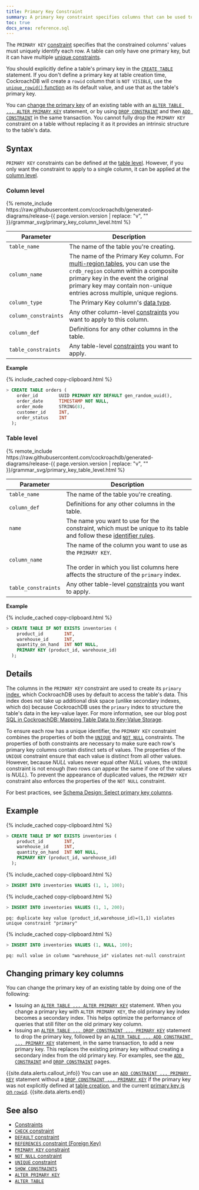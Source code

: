 ```yaml
---
title: Primary Key Constraint
summary: A primary key constraint specifies columns that can be used to uniquely identify rows in a table.
toc: true
docs_area: reference.sql
---
```


The `PRIMARY KEY` [constraint](constraints.html) specifies that the constrained columns' values must uniquely identify each row. A table can only have one primary key, but it can have multiple [unique constraints](unique.html).

You should explicitly define a table's primary key in the [`CREATE TABLE`](create-table.html) statement. If you don't define a primary key at table creation time, CockroachDB will create a `rowid` column that is `NOT VISIBLE`, use the [`unique_rowid()` function](functions-and-operators.html#id-generation-functions) as its default value, and use that as the table's primary key.

You can [change the primary key](#changing-primary-key-columns) of an existing table with an [`ALTER TABLE ... ALTER PRIMARY KEY`](alter-primary-key.html) statement, or by using [`DROP CONSTRAINT`](drop-constraint.html) and then [`ADD CONSTRAINT`](add-constraint.html) in the same transaction. You cannot fully drop the `PRIMARY KEY` constraint on a table without replacing it as it provides an intrinsic structure to the table's data.

## Syntax

`PRIMARY KEY` constraints can be defined at the [table level](#table-level). However, if you only want the constraint to apply to a single column, it can be applied at the [column level](#column-level).

### Column level

<div>
{% remote_include https://raw.githubusercontent.com/cockroachdb/generated-diagrams/release-{{ page.version.version | replace: "v", "" }}/grammar_svg/primary_key_column_level.html %}
</div>

 Parameter | Description
-----------|-------------
 `table_name` | The name of the table you're creating.
 `column_name` | The name of the Primary Key column. For [multi-region tables](multiregion-overview.html#table-localities), you can use the `crdb_region` column within a composite primary key in the event the original primary key may contain non-unique entries across multiple, unique regions.
 `column_type` | The Primary Key column's [data type](data-types.html).
 `column_constraints` | Any other column-level [constraints](constraints.html) you want to apply to this column.
 `column_def` | Definitions for any other columns in the table.
 `table_constraints` | Any table-level [constraints](constraints.html) you want to apply.

**Example**

{% include_cached copy-clipboard.html %}
~~~ sql
> CREATE TABLE orders (
    order_id        UUID PRIMARY KEY DEFAULT gen_random_uuid(),
    order_date      TIMESTAMP NOT NULL,
    order_mode      STRING(8),
    customer_id     INT,
    order_status    INT
  );
~~~

### Table level

<div>
{% remote_include https://raw.githubusercontent.com/cockroachdb/generated-diagrams/release-{{ page.version.version | replace: "v", "" }}/grammar_svg/primary_key_table_level.html %}
</div>

 Parameter | Description
-----------|-------------
 `table_name` | The name of the table you're creating.
 `column_def` | Definitions for any other columns in the table.
 `name` | The name you want to use for the constraint, which must be unique to its table and follow these [identifier rules](keywords-and-identifiers.html#identifiers).
 `column_name` | The name of the column you want to use as the `PRIMARY KEY`.<br/><br/>The order in which you list columns here affects the structure of the `primary` index.
 `table_constraints` | Any other table-level [constraints](constraints.html) you want to apply.

**Example**

{% include_cached copy-clipboard.html %}
~~~ sql
> CREATE TABLE IF NOT EXISTS inventories (
    product_id        INT,
    warehouse_id      INT,
    quantity_on_hand  INT NOT NULL,
    PRIMARY KEY (product_id, warehouse_id)
  );
~~~

## Details

The columns in the `PRIMARY KEY` constraint are used to create its `primary` [index](indexes.html), which CockroachDB uses by default to access the table's data. This index does not take up additional disk space (unlike secondary indexes, which do) because CockroachDB uses the `primary` index to structure the table's data in the key-value layer. For more information, see our blog post [SQL in CockroachDB: Mapping Table Data to Key-Value Storage](https://www.cockroachlabs.com/blog/sql-in-cockroachdb-mapping-table-data-to-key-value-storage/).

To ensure each row has a unique identifier, the `PRIMARY KEY` constraint combines the properties of both the [`UNIQUE`](unique.html) and [`NOT NULL`](not-null.html) constraints. The properties of both constraints are necessary to make sure each row's primary key columns contain distinct sets of values. The properties of the `UNIQUE` constraint ensure that each value is distinct from all other values. However, because *NULL* values never equal other *NULL* values, the `UNIQUE` constraint is not enough (two rows can appear the same if one of the values is *NULL*). To prevent the appearance of duplicated values, the `PRIMARY KEY` constraint also enforces the properties of the `NOT NULL` constraint.

For best practices, see [Schema Design: Select primary key columns](schema-design-table.html#select-primary-key-columns).

## Example

{% include_cached copy-clipboard.html %}
~~~ sql
> CREATE TABLE IF NOT EXISTS inventories (
    product_id        INT,
    warehouse_id      INT,
    quantity_on_hand  INT NOT NULL,
    PRIMARY KEY (product_id, warehouse_id)
  );
~~~

{% include_cached copy-clipboard.html %}
~~~ sql
> INSERT INTO inventories VALUES (1, 1, 100);
~~~

{% include_cached copy-clipboard.html %}
~~~ sql
> INSERT INTO inventories VALUES (1, 1, 200);
~~~

~~~
pq: duplicate key value (product_id,warehouse_id)=(1,1) violates unique constraint "primary"
~~~

{% include_cached copy-clipboard.html %}
~~~ sql
> INSERT INTO inventories VALUES (1, NULL, 100);
~~~

~~~
pq: null value in column "warehouse_id" violates not-null constraint
~~~

## Changing primary key columns

You can change the primary key of an existing table by doing one of the following:

- Issuing an [`ALTER TABLE ... ALTER PRIMARY KEY`](alter-primary-key.html) statement. When you change a primary key with `ALTER PRIMARY KEY`, the old primary key index becomes a secondary index. This helps optimize the performance of queries that still filter on the old primary key column.
- Issuing an [`ALTER TABLE ... DROP CONSTRAINT ... PRIMARY KEY`](drop-constraint.html) statement to drop the primary key, followed by an [`ALTER TABLE ... ADD CONSTRAINT ... PRIMARY KEY`](add-constraint.html) statement, in the same transaction, to add a new primary key. This replaces the existing primary key without creating a secondary index from the old primary key. For examples, see the [`ADD CONSTRAINT`](add-constraint.html#examples) and [`DROP CONSTRAINT`](drop-constraint.html#examples) pages.

{{site.data.alerts.callout_info}}
You can use an [`ADD CONSTRAINT ... PRIMARY KEY`](add-constraint.html) statement without a [`DROP CONSTRAINT ... PRIMARY KEY`](drop-constraint.html) if the primary key was not explicitly defined at [table creation](create-table.html), and the current [primary key is on `rowid`](indexes.html#creation).
{{site.data.alerts.end}}

## See also

- [Constraints](constraints.html)
- [`CHECK` constraint](check.html)
- [`DEFAULT` constraint](default-value.html)
- [`REFERENCES` constraint (Foreign Key)](foreign-key.html)
- [`PRIMARY KEY` constraint](primary-key.html)
- [`NOT NULL` constraint](not-null.html)
- [`UNIQUE` constraint](unique.html)
- [`SHOW CONSTRAINTS`](show-constraints.html)
- [`ALTER PRIMARY KEY`](alter-primary-key.html)
- [`ALTER TABLE`](alter-table.html)
